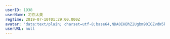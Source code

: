 ```yaml
---
userID: 1938
userName: 习你太美
regTime: 2019-07-10T01:29:00.000Z
avatar: 'data:text/plain; charset=utf-8;base64,NDA0IHBhZ2Ugbm90IGZvdW5kCg=='
userURL: null
---
```



